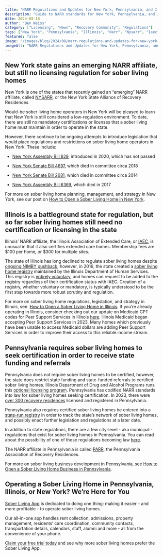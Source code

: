 ```yaml
---
title: "NARR Regulations and Updates for New York, Pennsylvania, and Illinois Sober Living Homes<br/>"
description: "Guide to NARR standards for New York, Pennsylvania, and Illinois sober living homes. Key info for operators."
date: 2024-08-18
author: "Ben Weiss"
category: ["Licensing", "News", "Recovery Community", "Regulations"]
tags: ["New York", "Pennsylvania", "Illinois", "Narr", "Nysarr", "Iaec", "Parr"]
featured: false
image: "/images/blog/2024/08/narr-regulations-and-updates-for-new-york-pennsylvania-and-illinois-sober-living-homes/featured.jpg"
imageAlt: "NARR Regulations and Updates for New York, Pennsylvania, and Illinois Sober Living Homes<br/>"
---
```


## New York state gains an emerging NARR affiliate, but still no licensing regulation for sober living homes

New York is one of the states that recently gained an “emerging” NARR affiliate, called [NYSARR](<https://www.nysarr.org/>), or the New York State Alliance of Recovery Residences. 

Would-be sober living home operators in New York will be pleased to learn that New York is still considered a low-regulation environment. To date, there are still no mandatory certifications or licenses that a sober living home must maintain in order to operate in the state.

However, there continue to be ongoing attempts to introduce legislation that would place regulations and restrictions on sober living home operators in New York. These include: 

  * [New York Assembly Bill 929](<https://www.nysenate.gov/legislation/bills/2019/A929>), introduced in 2020, which has not passed 

  * [New York Senate Bill 4697](<https://legiscan.com/NY/bill/S04697/2013>), which died in committee circa 2018

  * [New York Senate Bill 2681](<https://legiscan.com/NY/bill/S02681/2019>), which died in committee circa 2014

  * [New York Assembly Bill 6369](<https://legiscan.com/NY/text/A06369/id/1547451>), which died in 2017 

For more on sober living home planning, management, and strategy in New York, see our post on [How to Open a Sober Living Home in New York](<https://soberlivingapp.com/sober-living-app-blog/2022/12/8/how-to-open-a-sober-living-home-in-new-york>).

## Illinois is a battleground state for regulation, but so far sober living homes still need no certification or licensing in the state

Illinois’ NARR affiliate, the Illinois Association of Extended Care, or [IAEC](<https://www.iaecrecoveryillinois.org/>), is unusual in that it also certifies extended care homes. Membership fees are $100 per home, or $300 for multiple sites.

The state of Illinois has long declined to regulate sober living homes despite [ongoing NIMBY pushback](<https://www.thetelegraph.com/news/article/new-men-s-home-alton-prompts-neighbors-concerns-18393953.php>), however, in 2019, the state created a [sober living home registry](<https://www.dhs.state.il.us/page.aspx?item=115597>) maintained by the Illinois Department of Human Services. This registry is [entirely voluntary](<https://abc7chicago.com/sober-living-halfway-house-recovery-home-oxford/5718891/>), and homes can request to be added to the registry regardless of their certification status with IAEC. Creation of a registry, whether voluntary or mandatory, is typically understood to be the first step towards more robust scrutiny and regulation. 

For more on sober living home regulations, legislation, and strategy in Illinois, see: [How to Open a Sober Living Home in Illinois](<https://soberlivingapp.com/sober-living-app-blog/2021/11/9/how-to-open-a-sober-living-home-in-illinois>). If you’re already operating in Illinois, consider checking out our update on Medicaid CPT codes for Peer Support Services in Illinois [here](<https://soberlivingapp.com/sober-living-app-blog/2024/6/2/what-cpt-billing-code-should-sober-living-homes-use-for-peer-support-services-in-illinois-ohio-georgia-north-carolina-and-michigan>). Illinois Medicaid began accepting Peer Support Services in 2023. Many homes which previously have been unable to access Medicaid dollars are adding Peer Support Services in order to improve their access to this reliable income stream. 

## Pennsylvania requires sober living homes to seek certification in order to receive state funding and referrals

Pennsylvania does not require sober living homes to be certified, however, the state does restrict state funding and state-funded referrals to certified sober living homes. Illinois Department of Drug and Alcohol Programs runs this [optional licensing program](<https://www.ddap.pa.gov/Licensing/Pages/Licensing.aspx>). Pennsylvania has codified NARR standards into law for sober living homes seeking certification. In 2023, there were [over 300 recovery residences](<https://paproviders.org/more-than-300-recovery-houses-now-licensed-in-pennsylvania/>) licensed and registered in Pennsylvania. 

Pennsylvania also requires certified sober living homes be entered into a [state-run registry](<https://www.ddap.pa.gov/Get%20Help%20Now/Pages/Licensed-Recovery-Houses.aspx>) in order to track the state’s network of sober living homes, and possibly enact further legislation and regulations at a later date. 

In addition to state regulations, there are a few city-level - aka municipal - regulations that exist for sober living homes in Pennsylvania. You can read about the possibility of one of these regulations becoming law [here](<https://www.pottsmerc.com/2024/02/10/pottstown-eyes-local-regulation-of-sober-homes-for-recovering-addicts-alcoholics/>). 

The NARR affiliate in Pennsylvania is called [PARR](<https://www.parronline.org/>), the Pennsylvania Association of Recovery Residences. 

For more on sober living business development in Pennsylvania, see [How to Open a Sober Living Home Business in Pennsylvania](<https://soberlivingapp.com/sober-living-app-blog/2021/10/26/how-to-open-a-sober-living-home-business-in-pennsylvania>).

## Operating a Sober Living Home in Pennsylvania, Illinois, or New York? We’re Here for You

[Sober Living App](<../../../../index.html>) is dedicated to doing one thing: making it easier - and more profitable - to operate sober living homes. 

Our all-in-one app handles rent collection, admissions, property management, residents’ care coordination, community contacts, transportation details, calendars, staff, alumni and more - all from the convenience of your phone.

[Claim your free trial today](<https://behavehealth.com/get-started?__hstc=135632115.075701b9fb7ccd58adc7b5b57a792227.1708902226082.1722205853113.1722795767849.32&__hssc=135632115.7.1722795767849&__hsfp=3530606189>) and see why more sober living homes prefer the Sober Living App.